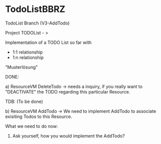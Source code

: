 # TodoListBBRZ
TodoList 
Branch (V3-AddTodo)

Project TODOList - >

Implementation of a TODO List so far with
- 1:1 relationship
- 1:n relationship

"Musterlösung"

DONE: 

a) ResourceVM DeleteTodo -> needs a inquiry, if you really want to "DEACTIVATE"
the TODO regarding this particular Resource.


TDB: (To be done)

b) ResourceVM AddTodo -> We need to implement AddTodo to associate exisiting Todos
to this Resource.


What we need to do now: 

1) Ask yourself, how you would implement the AddTodo? 
 

